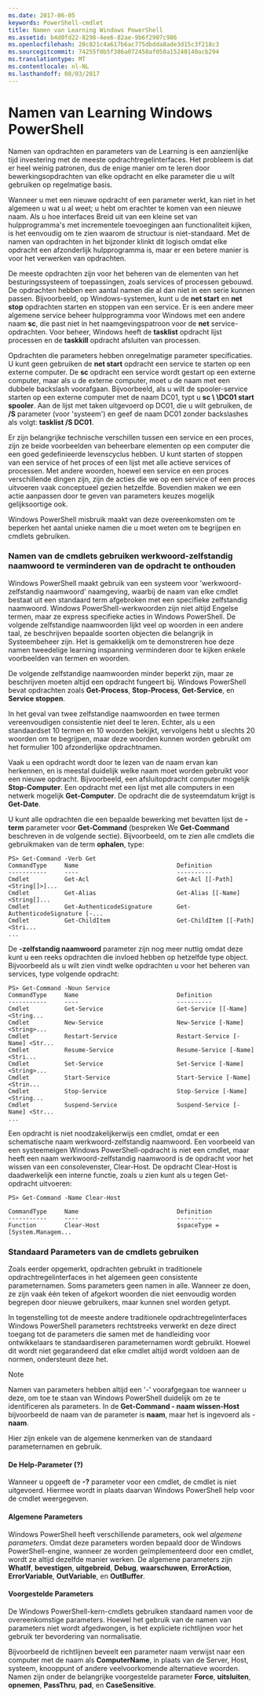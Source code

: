 ```yaml
---
ms.date: 2017-06-05
keywords: PowerShell-cmdlet
title: Namen van Learning Windows PowerShell
ms.assetid: b4d0fd22-8298-4ee6-82ae-9b6f2907c986
ms.openlocfilehash: 28c821c4a617b6ac775dbdda8ade3d15c3f218c3
ms.sourcegitcommit: 74255f0b5f386a072458af058a15240140acb294
ms.translationtype: MT
ms.contentlocale: nl-NL
ms.lasthandoff: 08/03/2017
---
```

# <a name="learning-windows-powershell-names"></a>Namen van Learning Windows PowerShell
Namen van opdrachten en parameters van de Learning is een aanzienlijke tijd investering met de meeste opdrachtregelinterfaces. Het probleem is dat er heel weinig patronen, dus de enige manier om te leren door bewerkingsopdrachten van elke opdracht en elke parameter die u wilt gebruiken op regelmatige basis.

Wanneer u met een nieuwe opdracht of een parameter werkt, kan niet in het algemeen u wat u al weet; u hebt om erachter te komen van een nieuwe naam. Als u hoe interfaces Breid uit van een kleine set van hulpprogramma's met incrementele toevoegingen aan functionaliteit kijken, is het eenvoudig om te zien waarom de structuur is niet-standaard. Met de namen van opdrachten in het bijzonder klinkt dit logisch omdat elke opdracht een afzonderlijk hulpprogramma is, maar er een betere manier is voor het verwerken van opdrachten.

De meeste opdrachten zijn voor het beheren van de elementen van het besturingssysteem of toepassingen, zoals services of processen gebouwd. De opdrachten hebben een aantal namen die al dan niet in een serie kunnen passen. Bijvoorbeeld, op Windows-systemen, kunt u de **net start** en **net stop** opdrachten starten en stoppen van een service. Er is een andere meer algemene service beheer hulpprogramma voor Windows met een andere naam **sc**, die past niet in het naamgevingspatroon voor de **net** service-opdrachten. Voor beheer, Windows heeft de **tasklist** opdracht lijst processen en de **taskkill** opdracht afsluiten van processen.

Opdrachten die parameters hebben onregelmatige parameter specificaties. U kunt geen gebruiken de **net start** opdracht een service te starten op een externe computer. De **sc** opdracht een service wordt gestart op een externe computer, maar als u de externe computer, moet u de naam met een dubbele backslash voorafgaan. Bijvoorbeeld, als u wilt de spooler-service starten op een externe computer met de naam DC01, typt u **sc \\ \\DC01 start spooler**. Aan de lijst met taken uitgevoerd op DC01, die u wilt gebruiken, de **/S** parameter (voor 'systeem') en geef de naam DC01 zonder backslashes als volgt: **tasklist /S DC01**.

Er zijn belangrijke technische verschillen tussen een service en een proces, zijn ze beide voorbeelden van beheerbare elementen op een computer die een goed gedefinieerde levenscyclus hebben. U kunt starten of stoppen van een service of het proces of een lijst met alle actieve services of processen. Met andere woorden, hoewel een service en een proces verschillende dingen zijn, zijn de acties die we op een service of een proces uitvoeren vaak conceptueel gezien hetzelfde. Bovendien maken we een actie aanpassen door te geven van parameters keuzes mogelijk gelijksoortige ook.

Windows PowerShell misbruik maakt van deze overeenkomsten om te beperken het aantal unieke namen die u moet weten om te begrijpen en cmdlets gebruiken.

### <a name="cmdlets-use-verb-noun-names-to-reduce-command-memorization"></a>Namen van de cmdlets gebruiken werkwoord-zelfstandig naamwoord te verminderen van de opdracht te onthouden
Windows PowerShell maakt gebruik van een systeem voor 'werkwoord-zelfstandig naamwoord' naamgeving, waarbij de naam van elke cmdlet bestaat uit een standaard term afgebroken met een specifieke zelfstandig naamwoord. Windows PowerShell-werkwoorden zijn niet altijd Engelse termen, maar ze express specifieke acties in Windows PowerShell. De volgende zelfstandige naamwoorden lijkt veel op woorden in een andere taal, ze beschrijven bepaalde soorten objecten die belangrijk in Systeembeheer zijn. Het is gemakkelijk om te demonstreren hoe deze namen tweedelige learning inspanning verminderen door te kijken enkele voorbeelden van termen en woorden.

De volgende zelfstandige naamwoorden minder beperkt zijn, maar ze beschrijven moeten altijd een opdracht fungeert bij. Windows PowerShell bevat opdrachten zoals **Get-Process**, **Stop-Process**, **Get-Service**, en **Service stoppen**.

In het geval van twee zelfstandige naamwoorden en twee termen vereenvoudigen consistentie niet deel te leren. Echter, als u een standaardset 10 termen en 10 woorden bekijkt, vervolgens hebt u slechts 20 woorden om te begrijpen, maar deze woorden kunnen worden gebruikt om het formulier 100 afzonderlijke opdrachtnamen.

Vaak u een opdracht wordt door te lezen van de naam ervan kan herkennen, en is meestal duidelijk welke naam moet worden gebruikt voor een nieuwe opdracht. Bijvoorbeeld, een afsluitopdracht computer mogelijk **Stop-Computer**. Een opdracht met een lijst met alle computers in een netwerk mogelijk **Get-Computer**. De opdracht die de systeemdatum krijgt is **Get-Date**.

U kunt alle opdrachten die een bepaalde bewerking met bevatten lijst de **-term** parameter voor **Get-Command** (bespreken We **Get-Command** beschreven in de volgende sectie). Bijvoorbeeld, om te zien alle cmdlets die gebruikmaken van de term **ophalen**, type:

```
PS> Get-Command -Verb Get
CommandType     Name                            Definition
-----------     ----                            ----------
Cmdlet          Get-Acl                         Get-Acl [[-Path] <String[]>]...
Cmdlet          Get-Alias                       Get-Alias [[-Name] <String[]...
Cmdlet          Get-AuthenticodeSignature       Get-AuthenticodeSignature [-...
Cmdlet          Get-ChildItem                   Get-ChildItem [[-Path] <Stri...
...
```

De **-zelfstandig naamwoord** parameter zijn nog meer nuttig omdat deze kunt u een reeks opdrachten die invloed hebben op hetzelfde type object. Bijvoorbeeld als u wilt zien vindt welke opdrachten u voor het beheren van services, type volgende opdracht:

```
PS> Get-Command -Noun Service
CommandType     Name                            Definition
-----------     ----                            ----------
Cmdlet          Get-Service                     Get-Service [[-Name] <String...
Cmdlet          New-Service                     New-Service [-Name] <String>...
Cmdlet          Restart-Service                 Restart-Service [-Name] <Str...
Cmdlet          Resume-Service                  Resume-Service [-Name] <Stri...
Cmdlet          Set-Service                     Set-Service [-Name] <String>...
Cmdlet          Start-Service                   Start-Service [-Name] <Strin...
Cmdlet          Stop-Service                    Stop-Service [-Name] <String...
Cmdlet          Suspend-Service                 Suspend-Service [-Name] <Str... 
...
```

Een opdracht is niet noodzakelijkerwijs een cmdlet, omdat er een schematische naam werkwoord-zelfstandig naamwoord. Een voorbeeld van een systeemeigen Windows PowerShell-opdracht is niet een cmdlet, maar heeft een naam werkwoord-zelfstandig naamwoord is de opdracht voor het wissen van een consolevenster, Clear-Host. De opdracht Clear-Host is daadwerkelijk een interne functie, zoals u zien kunt als u tegen Get-opdracht uitvoeren:

```
PS> Get-Command -Name Clear-Host

CommandType     Name                            Definition
-----------     ----                            ----------
Function        Clear-Host                      $spaceType = [System.Managem...
```

### <a name="cmdlets-use-standard-parameters"></a>Standaard Parameters van de cmdlets gebruiken
Zoals eerder opgemerkt, opdrachten gebruikt in traditionele opdrachtregelinterfaces in het algemeen geen consistente parameternamen. Soms parameters geen namen in alle. Wanneer ze doen, ze zijn vaak één teken of afgekort woorden die niet eenvoudig worden begrepen door nieuwe gebruikers, maar kunnen snel worden getypt.

In tegenstelling tot de meeste andere traditionele opdrachtregelinterfaces Windows PowerShell parameters rechtstreeks verwerkt en deze direct toegang tot de parameters die samen met de handleiding voor ontwikkelaars te standaardiseren parameternamen wordt gebruikt. Hoewel dit wordt niet gegarandeerd dat elke cmdlet altijd wordt voldoen aan de normen, ondersteunt deze het.

> [!NOTE]
> Namen van parameters hebben altijd een '-' voorafgegaan toe wanneer u deze, om toe te staan van Windows PowerShell duidelijk om ze te identificeren als parameters. In de **Get-Command - naam wissen-Host** bijvoorbeeld de naam van de parameter is **naam**, maar het is ingevoerd als -**naam**.

Hier zijn enkele van de algemene kenmerken van de standaard parameternamen en gebruik.

#### <a name="the-help-parameter-"></a>De Help-Parameter (?)
Wanneer u opgeeft de **-?** parameter voor een cmdlet, de cmdlet is niet uitgevoerd. Hiermee wordt in plaats daarvan Windows PowerShell help voor de cmdlet weergegeven.

#### <a name="common-parameters"></a>Algemene Parameters
Windows PowerShell heeft verschillende parameters, ook wel *algemene parameters*. Omdat deze parameters worden bepaald door de Windows PowerShell-engine, wanneer ze worden geïmplementeerd door een cmdlet, wordt ze altijd dezelfde manier werken. De algemene parameters zijn **WhatIf**, **bevestigen**, **uitgebreid**, **Debug**, **waarschuwen**, **ErrorAction**, **ErrorVariable**, **OutVariable**, en **OutBuffer**.

#### <a name="suggested-parameters"></a>Voorgestelde Parameters
De Windows PowerShell-kern-cmdlets gebruiken standaard namen voor de overeenkomstige parameters. Hoewel het gebruik van de namen van parameters niet wordt afgedwongen, is het expliciete richtlijnen voor het gebruik ter bevordering van normalisatie.

Bijvoorbeeld de richtlijnen beveelt een parameter naam verwijst naar een computer met de naam als **ComputerName**, in plaats van de Server, Host, systeem, knooppunt of andere veelvoorkomende alternatieve woorden. Namen zijn onder de belangrijke voorgestelde parameter **Force**, **uitsluiten**, **opnemen**, **PassThru**, **pad**, en **CaseSensitive**.

